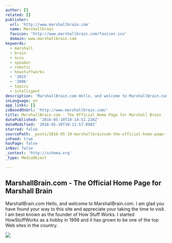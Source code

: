 ```yaml
---
author: []
related: []
publisher:
  url: 'http://www.marshallbrain.com'
  name: Marshallbrain
  favicon: 'http://www.marshallbrain.com/favicon.ico'
  domain: www.marshallbrain.com
keywords:
  - marshall
  - brain
  - ncsu
  - speaker
  - robotic
  - howstuffworks
  - '2015'
  - '2006'
  - topics
  - intelligent
description: 'MarshallBrain.com Hello, and welcome to MarshallBrain.com. I am glad you have found your way to this site and appreciate your taking the time to visit. I am best known as the founder of How Stuff Works. I started HowStuffWorks as a hobby in 1998 and it has grown to be one of the top Web sites in the country.'
inLanguage: en
app_links: []
isBasedOnUrl: 'http://www.marshallbrain.com/'
title: MarshallBrain.com - The Official Home Page for Marshall Brain
datePublished: '2016-05-10T10:14:52.226Z'
dateModified: '2016-05-10T10:11:57.098Z'
starred: false
sourcePath: _posts/2016-05-10-marshallbraincom-the-official-home-page-for-marshall-brai.md
inFeed: true
hasPage: false
inNav: false
_context: 'http://schema.org'
_type: MediaObject

---
```

<article style=""><h1>MarshallBrain.com - The Official Home Page for Marshall Brain</h1><p>MarshallBrain.com Hello, and welcome to MarshallBrain.com. I am glad you have found your way to this site and appreciate your taking the time to visit. I am best known as the founder of How Stuff Works. I started HowStuffWorks as a hobby in 1998 and it has grown to be one of the top Web sites in the country.</p><img src="http://marshallbrain.com/gif/SIS-cover-small.jpg" /></article>
